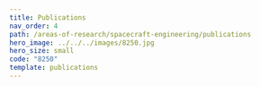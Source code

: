 ```yaml
---
title: Publications
nav_order: 4
path: /areas-of-research/spacecraft-engineering/publications
hero_image: ../../../images/8250.jpg
hero_size: small
code: "8250"
template: publications
---
```

